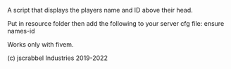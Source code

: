 A script that displays the players name and ID above their head.

Put in resource folder then add the following to your server cfg file:
ensure names-id

Works only with fivem.

(c) jscrabbel Industries 2019-2022
